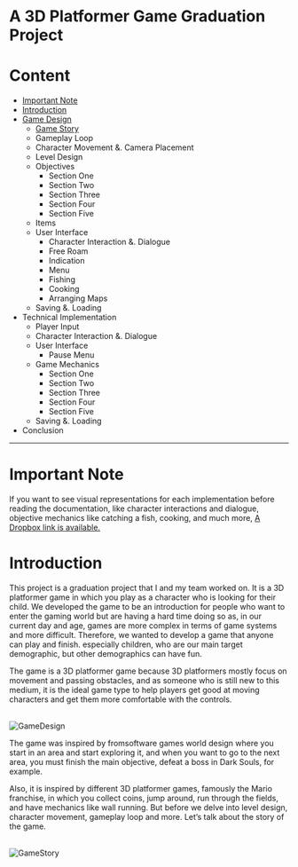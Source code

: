 
# A 3D Platformer Game Graduation Project

# Content

- [Important Note](#Important-Note)
- [Introduction](#Introduction)
- [Game Design](#Game-Design)
  - [Game Story](#Game-Story)
  - Gameplay Loop
  - Character Movement &. Camera Placement
  - Level Design
  - Objectives
    - Section One
    - Section Two
    - Section Three
    - Section Four
    - Section Five
  - Items
  - User Interface
    - Character Interaction &. Dialogue
    - Free Roam
    - Indication
    - Menu
    - Fishing
    - Cooking
    - Arranging Maps
  - Saving &. Loading
- Technical Implementation
  - Player Input
  - Character Interaction &. Dialogue
  - User Interface
    - Pause Menu
  - Game Mechanics
    - Section One
    - Section Two
    - Section Three
    - Section Four
    - Section Five
  - Saving &. Loading
- Conclusion
---

# Important Note

If you want to see visual representations for each implementation before reading the documentation, like character interactions and dialogue, objective mechanics like catching a fish, cooking, and much more, [A Dropbox link is available.](https://www.dropbox.com/scl/fo/pfwxpptmny7z9q3yzszba/AMsKb4H2txQgSXODNPbkuyU?rlkey=rzvb1vh2fcwj47t54txzl67ks&st=umbg66l8&dl=0)

# Introduction

This project is a graduation project that I and my team worked on. It is a 3D platformer game in which you play as a character who is looking for their child. We developed the game to be an introduction for people who want to enter the gaming world but are having a hard time doing so as, in our current day and age, games are more complex in terms of game systems and more difficult. Therefore, we wanted to develop a game that anyone can play and finish. especially children, who are our main target demographic, but other demographics can have fun.

The game is a 3D platformer game because 3D platformers mostly focus on movement and passing obstacles, and as someone who is still new to this medium, it is the ideal game type to help players get good at moving characters and get them more comfortable with the controls.
<br></br>

<a name="Game-Design"></a>
![GameDesign](https://github.com/user-attachments/assets/88c74aa6-465f-43a5-90a4-8e87f65b2f78)

The game was inspired by fromsoftware games world design where you start in an area and start exploring it, and when you want to go to the next area, you must finish the main objective, defeat a boss in Dark Souls, for example.

Also, it is inspired by different 3D platformer games, famously the Mario franchise, in which you collect coins, jump around, run through the fields, and have mechanics like wall running.
But before we delve into level design, character movement, gameplay loop and more. Let’s talk about the story of the game.
<br></br>

<a name="Game-Story"></a>
![GameStory](https://github.com/user-attachments/assets/c16f026a-c61e-4e78-b27a-52fd8aebd3b7)
